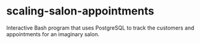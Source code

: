 # scaling-salon-appointments
Interactive Bash program that uses PostgreSQL to track the customers and appointments for an imaginary salon.
